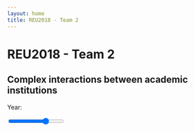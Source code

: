 ```yaml
---
layout: home
title: REU2018 - Team 2
---
```

 <!-- Import Vega 3 & Vega-Lite 2 (does not have to be from CDN) -->
  <script src="https://cdn.jsdelivr.net/npm/vega@3"></script>
  <script src="https://cdn.jsdelivr.net/npm/vega-lite@2"></script>
  <!-- Import vega-embed -->
  <script src="https://cdn.jsdelivr.net/npm/vega-embed@3"></script>
  <script src="https://cdnjs.cloudflare.com/ajax/libs/jquery/3.3.1/jquery.min.js"></script>

  <link rel="stylesheet" href="/css/style.css">

# REU2018 - Team 2
## Complex interactions between academic institutions

<div class="slidecontainer">
	<p>Year: <span id="selectedYear"></span></p>
  <input type="range" min="1960" max="2010" value="1995" class="slider" id="yearRange">
</div>

<div id="vis">
</div>

<div id="vis2">
</div>

<script type="text/javascript">
	$('#selectedYear').text($('#yearRange').val());
	$('#yearRange').on('input propertychange', function (){
		$('#selectedYear').text(
			$('#yearRange').val()
			)
	});
	// vega visualization
  var spec = "/affil_radial_static.json";
  vegaEmbed('#vis', spec, {
                "renderer": "svg",
                "actions": {
                "export": false,
                "source": false,
                "editor": false
              } }).then(function(result) {
    // access view as result.view
  }).catch(console.error);
  
  var spec2 = "/affil_radial_year.json";
  vegaEmbed('#vis2', spec2, {
                "renderer": "svg",
                "actions": {
                "export": false,
                "source": false,
                "editor": false
              } }).then(function(result) {
    // access view as result.view
  }).catch(console.error);
</script>
